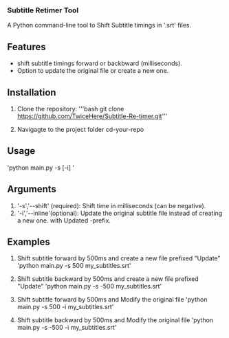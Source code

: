 ### Subtitle Retimer Tool 

A Python command-line tool to Shift Subtitle timings in '.srt' files. 

## Features 

- shift subtitle timings forward or backbward (milliseconds). 
- Option to update the original file or create a new one. 


## Installation 
1. Clone the repository: 
'''bash 
  git clone https://github.com/TwiceHere/Subtitle-Re-timer.git'''

2. Navigagte to the project folder
  cd-your-repo


## Usage

'python main.py -s <milliseconds> [-i] <filepath>'

## Arguments 
1. '-s','--shift' (required): Shift time in milliseconds (can be negative). 
2. '-i','--inline'(optional): Update the original subtitle file instead of creating a new one. with Updated -prefix. 

## Examples
1. Shift subtitle forward by 500ms and create a new file prefixed "Update"
'python main.py -s 500  my_subtitles.srt'

2. Shift subtitle backward by 500ms and create a new file prefixed "Update"
'python main.py -s -500  my_subtitles.srt'

3. Shift subtitle forward by 500ms and Modify the original file 
'python main.py -s 500  -i my_subtitles.srt'

3. Shift subtitle backward by 500ms and Modify the original file
'python main.py -s -500  -i my_subtitles.srt'
